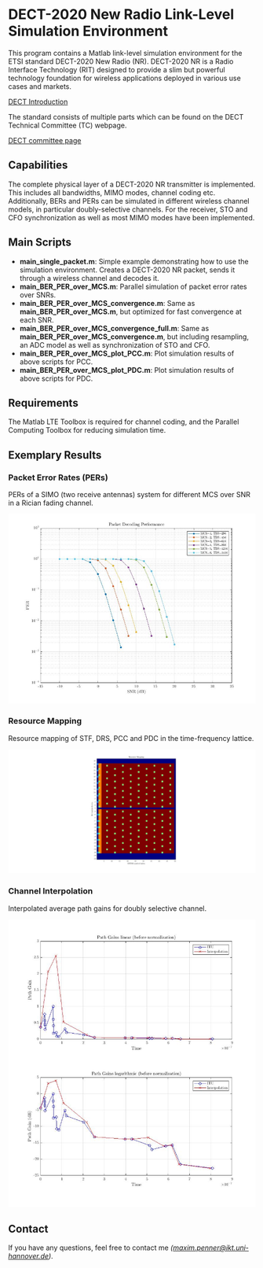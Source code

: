 # DECT-2020 New Radio Link-Level Simulation Environment
This program contains a Matlab link-level simulation environment for the ETSI standard DECT-2020 New Radio (NR). DECT-2020 NR is a Radio Interface Technology (RIT) designed to provide a slim but powerful technology foundation for wireless applications deployed in various use cases and markets.

[DECT Introduction](https://www.etsi.org/technologies/dect)

The standard consists of multiple parts which can be found on the DECT Technical Committee (TC) webpage.

[DECT committee page](https://www.etsi.org/committee/1394-dect)

## Capabilities
The complete physical layer of a DECT-2020 NR transmitter is implemented. This includes all bandwidths, MIMO modes, channel coding etc. Additionally, BERs and PERs can be simulated in different wireless channel models, in particular doubly-selective channels. For the receiver, STO and CFO synchronization as well as most MIMO modes have been implemented.

## Main Scripts
- **main_single_packet.m**: Simple example demonstrating how to use the simulation environment. Creates a DECT-2020 NR packet, sends it through a wireless channel and decodes it.
- **main_BER_PER_over_MCS.m**: Parallel simulation of packet error rates over SNRs.
- **main_BER_PER_over_MCS_convergence.m**: Same as **main_BER_PER_over_MCS.m**, but optimized for fast convergence at each SNR.
- **main_BER_PER_over_MCS_convergence_full.m**: Same as **main_BER_PER_over_MCS_convergence.m**, but including resampling, an ADC model as well as synchronization of STO and CFO.
- **main_BER_PER_over_MCS_plot_PCC.m**: Plot simulation results of above scripts for PCC.
- **main_BER_PER_over_MCS_plot_PDC.m**: Plot simulation results of above scripts for PDC.

## Requirements
The Matlab LTE Toolbox is required for channel coding, and the Parallel Computing Toolbox for reducing simulation time.

## Exemplary Results

### Packet Error Rates (PERs)
PERs of a SIMO (two receive antennas) system for different MCS over SNR in a Rician fading channel.
<p align="center">
  <img src="./pics/PER_over_SNR.jpg" width="700">
</p>

### Resource Mapping
Resource mapping of STF, DRS, PCC and PDC in the time-frequency lattice.
<p align="center">
  <img src="./pics/Resource_Mapping.jpg" width="700">
</p>

### Channel Interpolation
Interpolated average path gains for doubly selective channel.
<p align="center">
  <img src="./pics/Channel_Interpolation.jpg" width="700">
</p>

## Contact
If you have any questions, feel free to contact me *(maxim.penner@ikt.uni-hannover.de)*.

